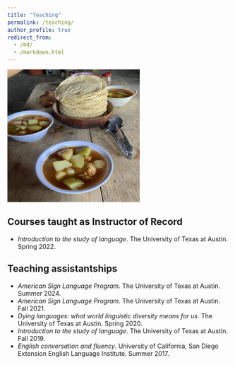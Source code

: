 ```yaml
---
title: "Teaching"
permalink: /teaching/
author_profile: true
redirect_from: 
  - /md/
  - /markdown.html
---
```

<img src="/images/Z_Food.png" width = "300" height = "300">

## Courses taught as Instructor of Record
* _Introduction to the study of language_. The University of Texas at Austin. Spring 2022.

## Teaching assistantships
* _American Sign Language Program_. The University of Texas at Austin. Summer 2024.
* _American Sign Language Program_. The University of Texas at Austin. Fall 2021.
* _Dying languages: what world linguistic diversity means for us_. The University of Texas at Austin. Spring 2020.
* _Introduction to the study of language_. The University of Texas at Austin. Fall 2019.
* _English conversation and fluency_. University of California, San Diego Extension English Language                     Institute. Summer 2017.


